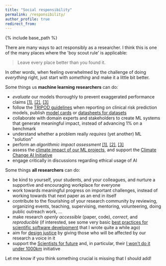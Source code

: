 ```yaml
---
title: "Social responsibility"
permalink: /responsibility/
author_profile: true
redirect_from:
---
```


{% include base_path %}

There are many ways to act responsibly as a researcher.
I think this is one of the many places where the 'boy scout rule' is applicable:
> Leave every place better than you found it.

In other words, when feeling overwhelmed by the challenge of doing *everything* right, just start with *something* and make it a little bit better.

Some things us **machine learning researchers** can do:
- _evaluate_ our models thoroughly to prevent exaggerated performance claims [[1]](https://www.ncbi.nlm.nih.gov/pmc/articles/PMC7222643/), [[2]](https://www.jclinepi.com/article/S0895-4356(18)31081-3/fulltext), [[3]](https://arxiv.org/abs/2011.03395)
- follow the [TRIPOD guidelines](https://www.tripod-statement.org/resources/) when reporting on clinical risk prediction models, publish [model cards](https://arxiv.org/abs/1810.03993) or [datasheets for datasets](https://arxiv.org/abs/1803.09010)
- collaborate with domain experts and stakeholders to create ML systems that generate meaningful impact, instead of advancing 1% on a benchmark
- understand whether a problem really _requires_ (yet another) ML "solution"
- perform an _algorithmic impact assessment_ [[1]](https://www.adalovelaceinstitute.org/wp-content/uploads/2020/04/Ada-Lovelace-Institute-DataKind-UK-Examining-the-Black-Box-Report-2020.pdf), [[2]](https://dl.acm.org/doi/pdf/10.1145/3442188.3445935), [[3]](http://z-inspection.org/)
- assess the [climate impact of our ML projects](https://www.nature.com/articles/s42256-020-0219-9), and support the [Climate Change AI Initiative](https://www.climatechange.ai/)
- engage critically in discussions regarding ethical usage of AI


Some things **all researchers** can do:
- be kind to yourself, your students, and your colleagues, and nurture a supportive and encouraging workplace for everyone
- work towards meaningful progress on important challenges, instead of working towards that next paper as an end in itself
- contribute to the flourishing of your research community by reviewing, organizing events, teaching, supervising, mentoring, volunteering, doing public outreach work, ...
- make research _openly accessible_ (paper, code), _correct_, and _reproducible_ (if interested, see some very basic [best practices for scientific software development](https://github.com/e-pet/best-practices-scientific-software-dev/blob/master/best_practices_scientific_software_dev.md) that I wrote quite a while ago)
- aim for [design justice](https://designjustice.org/read-the-principles) by giving those who will be affected by our research a voice in it
- support the [Scientists for future](https://scientists4future.org/) and, in particular, their [I won't do it under 1000km](https://unter1000.scientists4future.org/) initiative


Let me know if you think something crucial is missing that I should add!
